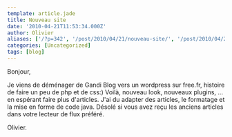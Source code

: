 ```yaml
---
template: article.jade
title: Nouveau site
date: '2010-04-21T11:53:34.000Z'
author: Olivier
aliases: ['/?p=342', '/post/2010/04/21/nouveau-site/', '/post/2010/04/21/nouveu-site/']
categories: [Uncategorized]
tags: [blog]
---
```


Bonjour,

Je viens de déménager de Gandi Blog vers un wordpress sur free.fr, histoire de faire un peu de php et de css:)
Voilà, nouveau look, nouveaux plugins, ... en espérant faire plus d'articles.
J'ai du adapter des articles, le formatage et la mise en forme de code java.
Désolé si vous avez reçu les anciens articles dans votre lecteur de flux préféré.

Olivier.
